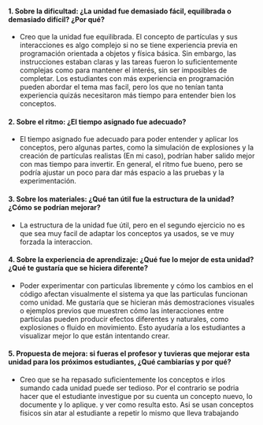 #### 1. Sobre la dificultad: ¿La unidad fue demasiado fácil, equilibrada o demasiado difícil? ¿Por qué?

* Creo que la unidad fue equilibrada.
  El concepto de partículas y sus interacciones es algo complejo si no se tiene experiencia previa en programación orientada a objetos y física básica.
   Sin embargo, las instrucciones estaban claras y las tareas fueron lo suficientemente complejas como para mantener el interés, sin ser imposibles de completar.
  Los estudiantes con más experiencia en programación pueden abordar el tema mas facil, pero los que no tenían tanta experiencia quizás necesitaron más tiempo para entender bien los conceptos.

#### 2. Sobre el ritmo: ¿El tiempo asignado fue adecuado?

* El tiempo asignado fue adecuado para poder entender y aplicar los conceptos, pero algunas partes,
   como la simulación de explosiones y la creación de partículas realistas (En mi caso), podrían haber salido mejor con mas tiempo para invertir.
   En general, el ritmo fue bueno, pero se podría ajustar un poco para dar más espacio a las pruebas y la experimentación.

#### 3. Sobre los materiales: ¿Qué tan útil fue la estructura de la unidad? ¿Cómo se podrían mejorar?

* La estructura de la unidad fue útil, pero en el segundo ejercicio no es que sea muy facil de adaptar los conceptos ya usados, se ve muy forzada la interaccion.

#### 4. Sobre la experiencia de aprendizaje: ¿Qué fue lo mejor de esta unidad? ¿Qué te gustaría que se hiciera diferente?

* Poder experimentar con particulas libremente y cómo los cambios en el código afectan visualmente el sistema ya que las particulas funcionan como unidad.
   Me gustaría que se hicieran más demostraciones visuales o ejemplos previos que muestren cómo las interacciones entre partículas pueden producir efectos diferentes y naturales,
   como explosiones o fluido en movimiento. Esto ayudaría a los estudiantes a visualizar mejor lo que están intentando crear.

#### 5. Propuesta de mejora: si fueras el profesor y tuvieras que mejorar esta unidad para los próximos estudiantes, ¿Qué cambiarías y por qué?

* Creo que se ha repasado suficientemente los conceptos e irlos sumando cada unidad puede ser tedioso.
Por el contrario se podria hacer que el estudiante investigue por su cuenta un concepto nuevo, lo documente y lo aplique. y ver como resulta esto.
Asi se usan conceptos fisicos sin atar al estudiante a repetir lo mismo que lleva trabajando
